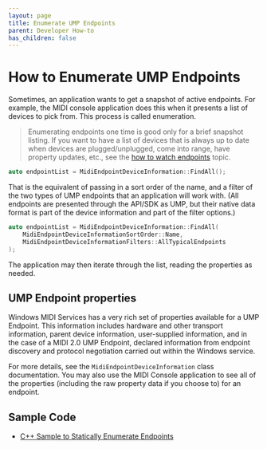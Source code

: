 ```yaml
---
layout: page
title: Enumerate UMP Endpoints
parent: Developer How-to
has_children: false
---
```


# How to Enumerate UMP Endpoints

Sometimes, an application wants to get a snapshot of active endpoints. For example, the MIDI console application does this when it presents a list of devices to pick from. This process is called enumeration.

> Enumerating endpoints one time is good only for a brief snapshot listing. If you want to have a list of devices that is always up to date when devices are plugged/unplugged, come into range, have property updates, etc., see the [how to watch endpoints](./how-to-watch-endpoints.md) topic.

```cpp
auto endpointList = MidiEndpointDeviceInformation::FindAll();
```

That is the equivalent of passing in a sort order of the name, and a filter of the two types of UMP endpoints that an application will work with. (All endpoints are presented through the API/SDK as UMP, but their native data format is part of the device information and part of the filter options.)

```cpp
auto endpointList = MidiEndpointDeviceInformation::FindAll(
    MidiEndpointDeviceInformationSortOrder::Name,
    MidiEndpointDeviceInformationFilters::AllTypicalEndpoints
);
```

The application may then iterate through the list, reading the properties as needed.

## UMP Endpoint properties

Windows MIDI Services has a very rich set of properties available for a UMP Endpoint. This information includes hardware and other transport information, parent device information, user-supplied information, and in the case of a MIDI 2.0 UMP Endpoint, declared information from endpoint discovery and protocol negotiation carried out within the Windows service.

For more details, see the `MidiEndpointDeviceInformation` class documentation. You may also use the MIDI Console application to see all of the properties (including the raw property data if you choose to) for an endpoint.

## Sample Code

* [C++ Sample to Statically Enumerate Endpoints](https://github.com/microsoft/MIDI/tree/main/samples/cpp-winrt/static-enum-endpoints)
